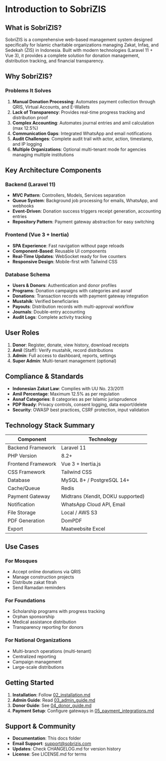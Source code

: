 # Introduction to SobriZIS

## What is SobriZIS?

SobriZIS is a comprehensive web-based management system designed specifically for Islamic charitable organizations managing Zakat, Infaq, and Sedekah (ZIS) in Indonesia. Built with modern technologies (Laravel 11 + Vue 3), it provides a complete solution for donation management, distribution tracking, and financial transparency.

## Why SobriZIS?

### Problems It Solves

1. **Manual Donation Processing**: Automates payment collection through QRIS, Virtual Accounts, and E-Wallets
2. **Lack of Transparency**: Provides real-time progress tracking and distribution proof
3. **Complex Accounting**: Automates journal entries and amil calculation (max 12.5%)
4. **Communication Gaps**: Integrated WhatsApp and email notifications
5. **Audit Challenges**: Complete audit trail with actor, action, timestamp, and IP logging
6. **Multiple Organizations**: Optional multi-tenant mode for agencies managing multiple institutions

## Key Architecture Components

### Backend (Laravel 11)
- **MVC Pattern**: Controllers, Models, Services separation
- **Queue System**: Background job processing for emails, WhatsApp, and webhooks
- **Event-Driven**: Donation success triggers receipt generation, accounting entries
- **Repository Pattern**: Payment gateway abstraction for easy switching

### Frontend (Vue 3 + Inertia)
- **SPA Experience**: Fast navigation without page reloads
- **Component-Based**: Reusable UI components
- **Real-Time Updates**: WebSocket ready for live counters
- **Responsive Design**: Mobile-first with Tailwind CSS

### Database Schema
- **Users & Donors**: Authentication and donor profiles
- **Programs**: Donation campaigns with categories and asnaf
- **Donations**: Transaction records with payment gateway integration
- **Mustahik**: Verified beneficiaries
- **Payouts**: Distribution records with multi-approval workflow
- **Journals**: Double-entry accounting
- **Audit Logs**: Complete activity tracking

## User Roles

1. **Donor**: Register, donate, view history, download receipts
2. **Amil** (Staff): Verify mustahik, record distributions
3. **Admin**: Full access to dashboard, reports, settings
4. **Super Admin**: Multi-tenant management (optional)

## Compliance & Standards

- **Indonesian Zakat Law**: Complies with UU No. 23/2011
- **Amil Percentage**: Maximum 12.5% as per regulation
- **Asnaf Categories**: 8 categories as per Islamic jurisprudence
- **PDP Ready**: Privacy controls, consent logging, data export/delete
- **Security**: OWASP best practices, CSRF protection, input validation

## Technology Stack Summary

| Component | Technology |
|-----------|-----------|
| Backend Framework | Laravel 11 |
| PHP Version | 8.2+ |
| Frontend Framework | Vue 3 + Inertia.js |
| CSS Framework | Tailwind CSS |
| Database | MySQL 8+ / PostgreSQL 14+ |
| Cache/Queue | Redis |
| Payment Gateway | Midtrans (Xendit, DOKU supported) |
| Notification | WhatsApp Cloud API, Email |
| File Storage | Local / AWS S3 |
| PDF Generation | DomPDF |
| Export | Maatwebsite Excel |

## Use Cases

### For Mosques
- Accept online donations via QRIS
- Manage construction projects
- Distribute zakat fitrah
- Send Ramadan reminders

### For Foundations
- Scholarship programs with progress tracking
- Orphan sponsorship
- Medical assistance distribution
- Transparency reporting for donors

### For National Organizations
- Multi-branch operations (multi-tenant)
- Centralized reporting
- Campaign management
- Large-scale distributions

## Getting Started

1. **Installation**: Follow [02_installation.md](02_installation.md)
2. **Admin Guide**: Read [03_admin_guide.md](03_admin_guide.md)
3. **Donor Guide**: See [04_donor_guide.md](04_donor_guide.md)
4. **Payment Setup**: Configure gateways in [05_payment_integrations.md](05_payment_integrations.md)

## Support & Community

- **Documentation**: This docs folder
- **Email Support**: support@sobrizis.com
- **Updates**: Check CHANGELOG.md for version history
- **License**: See LICENSE.md for terms
